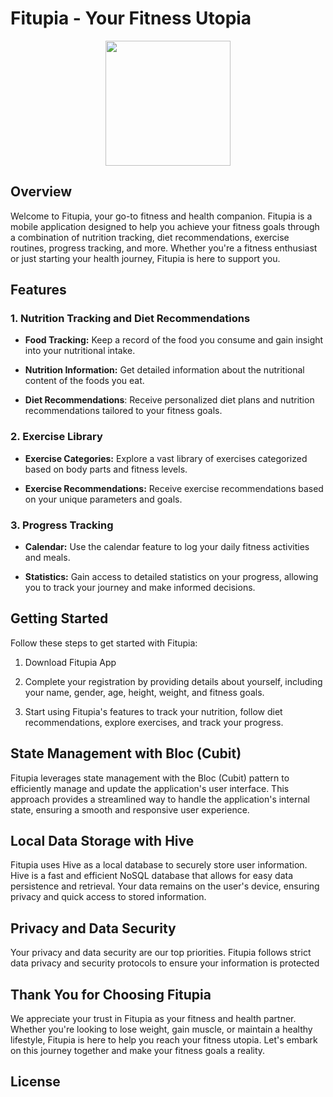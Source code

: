 # Fitupia - Your Fitness Utopia

<p align="center"><img src="assets/logo2.jpg" width = 200></p>

## Overview

Welcome to Fitupia, your go-to fitness and health companion. Fitupia is a mobile application designed to help you achieve your fitness goals through a combination of nutrition tracking, diet recommendations, exercise routines, progress tracking, and more. Whether you're a fitness enthusiast or just starting your health journey, Fitupia is here to support you.

## Features

### 1. Nutrition Tracking and Diet Recommendations

- **Food Tracking:** Keep a record of the food you consume and gain insight into your nutritional intake.

- **Nutrition Information:** Get detailed information about the nutritional content of the foods you eat.

- **Diet Recommendations**: Receive personalized diet plans and nutrition recommendations tailored to your fitness goals.

### 2. Exercise Library

- **Exercise Categories:** Explore a vast library of exercises categorized based on body parts and fitness levels.

- **Exercise Recommendations:** Receive exercise recommendations based on your unique parameters and goals.

### 3. Progress Tracking

- **Calendar:** Use the calendar feature to log your daily fitness activities and meals.

- **Statistics:** Gain access to detailed statistics on your progress, allowing you to track your journey and make informed decisions.

## Getting Started

Follow these steps to get started with Fitupia:

1. Download Fitupia App

2. Complete your registration by providing details about yourself, including your name, gender, age, height, weight, and fitness goals.

3. Start using Fitupia's features to track your nutrition, follow diet recommendations, explore exercises, and track your progress.

## State Management with Bloc (Cubit)

Fitupia leverages state management with the Bloc (Cubit) pattern to efficiently manage and update the application's user interface. This approach provides a streamlined way to handle the application's internal state, ensuring a smooth and responsive user experience.

## Local Data Storage with Hive

Fitupia uses Hive as a local database to securely store user information. Hive is a fast and efficient NoSQL database that allows for easy data persistence and retrieval. Your data remains on the user's device, ensuring privacy and quick access to stored information.

## Privacy and Data Security

Your privacy and data security are our top priorities. Fitupia follows strict data privacy and security protocols to ensure your information is protected

## Thank You for Choosing Fitupia

We appreciate your trust in Fitupia as your fitness and health partner. Whether you're looking to lose weight, gain muscle, or maintain a healthy lifestyle, Fitupia is here to help you reach your fitness utopia. Let's embark on this journey together and make your fitness goals a reality.

## License

